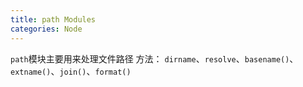 ```yaml
---
title: path Modules
categories: Node
---
```


`path`模块主要用来处理文件路径
方法：
`dirname`、`resolve`、`basename()`、`extname()`、`join()`、`format()`